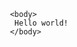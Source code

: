 <html>
	<head>
		<title>A quick test</title>
	</head>
		
	 <body>
	  Hello world!
	 </body>
	 
</html>
